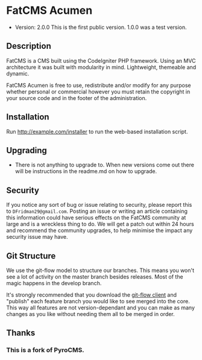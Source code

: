 # FatCMS Acumen 
* Version: 2.0.0 This is the first public version. 1.0.0 was a test version.

## Description

FatCMS is a CMS built using the CodeIgniter PHP framework. Using an MVC architecture
it was built with modularity in mind. Lightweight, themeable and dynamic.

FatCMS Acumen is free to use, redistribute and/or modify for any purpose whether personal or commercial however you must retain the copyright in your source code and in the footer of the administration.

## Installation

Run http://example.com/installer to run the web-based installation script.

## Upgrading

* There is not anything to upgrade to. When new versions come out there will be instructions in the readme.md on how to upgrade.

## Security

If you notice any sort of bug or issue relating to security, please report this to `DFridman29@gmail.com`. Posting an issue
or writing an article containing this information could have serious effects on the FatCMS community at large and is a
wreckless thing to do. We will get a patch out within 24 hours and recommend the community upgrades, to help minimise the
impact any security issue may have.

## Git Structure

We use the git-flow model to structure our branches. This means you won't see a lot of activity on the master branch besides releases.
Most of the magic happens in the develop branch.

It's strongly recommended that you download the [git-flow client](https://github.com/nvie/gitflow) and "publish" each feature branch you would like to see merged into the core. This way all features are not version-dependant and you can make as many changes as you like without needing them all to be merged in order.

## Thanks

### This is a fork of PyroCMS.
